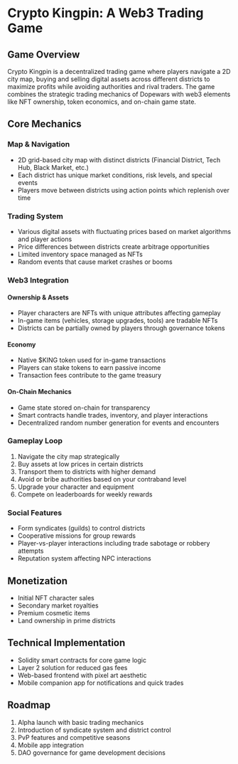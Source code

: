 # Crypto Kingpin: A Web3 Trading Game

## Game Overview
Crypto Kingpin is a decentralized trading game where players navigate a 2D city map, buying and selling digital assets across different districts to maximize profits while avoiding authorities and rival traders. The game combines the strategic trading mechanics of Dopewars with web3 elements like NFT ownership, token economics, and on-chain game state.

## Core Mechanics

### Map & Navigation
- 2D grid-based city map with distinct districts (Financial District, Tech Hub, Black Market, etc.)
- Each district has unique market conditions, risk levels, and special events
- Players move between districts using action points which replenish over time

### Trading System
- Various digital assets with fluctuating prices based on market algorithms and player actions
- Price differences between districts create arbitrage opportunities
- Limited inventory space managed as NFTs
- Random events that cause market crashes or booms

### Web3 Integration

#### Ownership & Assets
- Player characters are NFTs with unique attributes affecting gameplay
- In-game items (vehicles, storage upgrades, tools) are tradable NFTs
- Districts can be partially owned by players through governance tokens

#### Economy
- Native $KING token used for in-game transactions
- Players can stake tokens to earn passive income
- Transaction fees contribute to the game treasury

#### On-Chain Mechanics
- Game state stored on-chain for transparency
- Smart contracts handle trades, inventory, and player interactions
- Decentralized random number generation for events and encounters

### Gameplay Loop
1. Navigate the city map strategically
2. Buy assets at low prices in certain districts
3. Transport them to districts with higher demand
4. Avoid or bribe authorities based on your contraband level
5. Upgrade your character and equipment
6. Compete on leaderboards for weekly rewards

### Social Features
- Form syndicates (guilds) to control districts
- Cooperative missions for group rewards
- Player-vs-player interactions including trade sabotage or robbery attempts
- Reputation system affecting NPC interactions

## Monetization
- Initial NFT character sales
- Secondary market royalties
- Premium cosmetic items
- Land ownership in prime districts

## Technical Implementation
- Solidity smart contracts for core game logic
- Layer 2 solution for reduced gas fees
- Web-based frontend with pixel art aesthetic
- Mobile companion app for notifications and quick trades

## Roadmap
1. Alpha launch with basic trading mechanics
2. Introduction of syndicate system and district control
3. PvP features and competitive seasons
4. Mobile app integration
5. DAO governance for game development decisions
